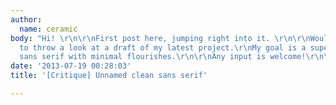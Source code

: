 ```yaml
---
author:
  name: ceramic
body: "Hi! \r\n\r\nFirst post here, jumping right into it. \r\n\r\nWould you care
  to throw a look at a draft of my latest project.\r\nMy goal is a super clean modern
  sans serif with minimal flourishes.\r\n\r\nAny input is welcome!\r\n\r\nCheers!\r\n/C"
date: '2013-07-19 00:28:03'
title: '[Critique] Unnamed clean sans serif'

---
```

